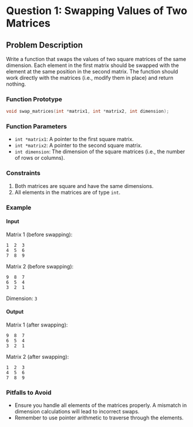 # Question 1: Swapping Values of Two Matrices

## Problem Description

Write a function that swaps the values of two square matrices of the same dimension. Each element in the first matrix should be swapped with the element at the same position in the second matrix. The function should work directly with the matrices (i.e., modify them in place) and return nothing.

### Function Prototype

```c
void swap_matrices(int *matrix1, int *matrix2, int dimension);
```

### Function Parameters

-   `int *matrix1`: A pointer to the first square matrix.
-   `int *matrix2`: A pointer to the second square matrix.
-   `int dimension`: The dimension of the square matrices (i.e., the number of rows or columns).

### Constraints

1. Both matrices are square and have the same dimensions.
2. All elements in the matrices are of type `int`.

### Example

#### Input

Matrix 1 (before swapping):

```
1  2  3
4  5  6
7  8  9
```

Matrix 2 (before swapping):

```
9  8  7
6  5  4
3  2  1
```

Dimension: `3`

#### Output

Matrix 1 (after swapping):

```
9  8  7
6  5  4
3  2  1
```

Matrix 2 (after swapping):

```
1  2  3
4  5  6
7  8  9
```

### Pitfalls to Avoid

-   Ensure you handle all elements of the matrices properly. A mismatch in dimension calculations will lead to incorrect swaps.
-   Remember to use pointer arithmetic to traverse through the elements.
